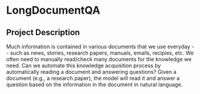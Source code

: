 # LongDocumentQA
## Project Description
Much information is contained in various documents that we use everyday -- such as news, stories, research papers, manuals, emails, recipies, etc. We often need to manually read/check many documents for the knowledge we need. Can we automate this knowledge acquisition process by automatically reading a document and answering questions? Given a document (e.g., a research paper), the model will read it and answer a question based on the information in the document in natural language.
